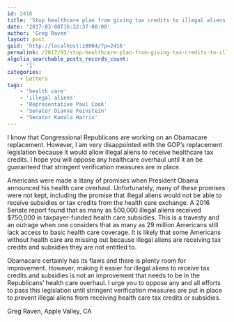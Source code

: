 ```yaml
---
id: 2416
title: 'Stop healthcare plan from giving tax credits to illegal aliens'
date: '2017-03-08T16:32:37-08:00'
author: 'Greg Raven'
layout: post
guid: 'http://localhost:10004/?p=2416'
permalink: /2017/03/stop-healthcare-plan-from-giving-tax-credits-to-illegal-aliens/
algolia_searchable_posts_records_count:
    - '1'
categories:
    - Letters
tags:
    - 'health care'
    - 'illegal aliens'
    - 'Representative Paul Cook'
    - 'Senator Dianne Feinstein'
    - 'Senator Kamala Harris'
---
```


I know that Congressional Republicans are working on an Obamacare replacement. However, I am very disappointed with the GOP’s replacement legislation because it would allow illegal aliens to receive healthcare tax credits. I hope you will oppose any healthcare overhaul until it an be guaranteed that stringent verification measures are in place.

Americans were made a litany of promises when President Obama announced his health care overhaul. Unfortunately, many of these promises were not kept, including the promise that illegal aliens would not be able to receive subsidies or tax credits from the health care exchange. A 2016 Senate report found that as many as 500,000 illegal aliens received $750,000 in taxpayer-funded health care subsidies. This is a travesty and an outrage when one considers that as many as 29 million Americans still lack access to basic health care coverage. It is likely that some Americans without health care are missing out because illegal aliens are receiving tax credits and subsidies they are not entitled to.

Obamacare certainly has its flaws and there is plenty room for improvement. However, making it easier for illegal aliens to receive tax credits and subsidies is not an improvement that needs to be in the Republicans’ health care overhaul. I urge you to oppose any and all efforts to pass this legislation until stringent verification measures are put in place to prevent illegal aliens from receiving health care tax credits or subsidies.

Greg Raven, Apple Valley, CA